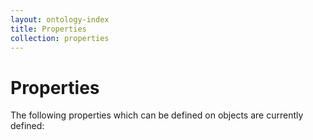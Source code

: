 ```yaml
---
layout: ontology-index
title: Properties
collection: properties
---
```

# Properties

The following properties which can be defined on objects are currently defined:

